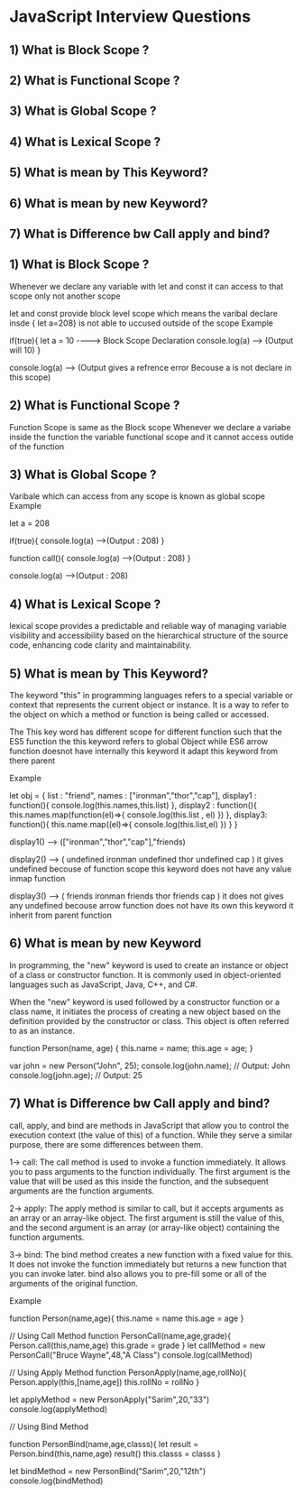 # JavaScript Interview Questions

## 1) What is Block Scope ?
## 2) What is Functional Scope ?
## 3) What is Global Scope ?
## 4) What is Lexical Scope ?
## 5) What is mean by This Keyword?
## 6) What is mean by new Keyword?
## 7) What is Difference bw Call apply and bind?




## 1) What is Block Scope ?
Whenever we declare any variable with let and const it can access to that scope only not another scope 

let and const provide block level scope which means the varibal declare insde { let a=208} is not able to uccused outside of the scope
Example

if(true){
    let a = 10  ----> Block Scope Declaration
    console.log(a) --> (Output will 10)
}

console.log(a) --> (Output gives a refrence error Becouse a is not declare in this scope)

## 2) What is Functional Scope ?
Function Scope is same as the Block scope
Whenever we declare a variabe inside the function the variable functional scope and it cannot access outide of the function 

## 3) What is Global Scope ?
Varibale which can access from any scope is known as global scope
Example 

let a = 208

if(true){
    console.log(a) -->(Output : 208)
}

function call(){
    console.log(a) -->(Output : 208)
}

console.log(a) -->(Output : 208)


## 4) What is Lexical Scope ?
lexical scope provides a predictable and reliable way of managing variable visibility and accessibility based on the hierarchical structure of the source code, enhancing code clarity and maintainability.

## 5) What is mean by This Keyword?
The keyword "this" in programming languages refers to a special variable or context that represents the current object or instance. It is a way to refer to the object on which a method or function is being called or accessed.

The This key word has different scope for different function such that 
the ES5 function the this keyword refers to global Object while ES6 arrow function doesnot have internally this keyword it adapt this keyword from there parent

Example 

let obj = {
    list  : "friend",
    names : ["ironman","thor","cap"],
    display1 : function(){
        console.log(this.names,this.list)
    },
    display2 : function(){
        this.names.map(function(el)=>{
            console.log(this.list ,  el)
        })
    },
    display3: function(){
        this.name.map((el)=>{
            console.log(this.list,el)
        })
    }
}


display1() --> (["ironman","thor","cap"],"friends)

display2() --> (
    undefined  ironman
    undefined thor
    undefined cap
)
 it gives undefined becouse of function scope this keyword does not have any value inmap function

 display3() --> (
    friends  ironman
    friends thor
    friends cap
)
it does not gives any undefined becouse arrow function does not have its own this keyword it inherit from parent function

## 6) What is mean by new Keyword

In programming, the "new" keyword is used to create an instance or object of a class or constructor function. It is commonly used in object-oriented languages such as JavaScript, Java, C++, and C#.

When the "new" keyword is used followed by a constructor function or a class name, it initiates the process of creating a new object based on the definition provided by the constructor or class. This object is often referred to as an instance.

function Person(name, age) {
  this.name = name;
  this.age = age;
}

var john = new Person("John", 25);
console.log(john.name); // Output: John
console.log(john.age); // Output: 25


## 7) What is Difference bw Call apply and bind?

call, apply, and bind are methods in JavaScript that allow you to control the execution context (the value of this) of a function. While they serve a similar purpose, there are some differences between them.

1-> call: The call method is used to invoke a function immediately. It allows you to pass arguments to the function individually. The first argument is the value that will be used as this inside the function, and the subsequent arguments are the function arguments.

2-> apply: The apply method is similar to call, but it accepts arguments as an array or an array-like object. The first argument is still the value of this, and the second argument is an array (or array-like object) containing the function arguments.

3-> bind: The bind method creates a new function with a fixed value for this. It does not invoke the function immediately but returns a new function that you can invoke later. bind also allows you to pre-fill some or all of the arguments of the original function.


Example

function Person(name,age){
    this.name = name
    this.age = age
}

// Using Call Method
function PersonCall(name,age,grade){
    Person.call(this,name,age)
    this.grade = grade
}
let callMethod = new PersonCall("Bruce Wayne",48,"A Class")
console.log(callMethod) 


// Using Apply Method
function PersonApply(name,age,rollNo){
    Person.apply(this,[name,age])
    this.rollNo = rollNo
}

let applyMethod = new PersonApply("Sarim",20,"33")
console.log(applyMethod)

// Using Bind Method

function PersonBind(name,age,classs){
    let result = Person.bind(this,name,age)
    result()
    this.classs = classs
}

let bindMethod = new PersonBind("Sarim",20,"12th")
console.log(bindMethod)